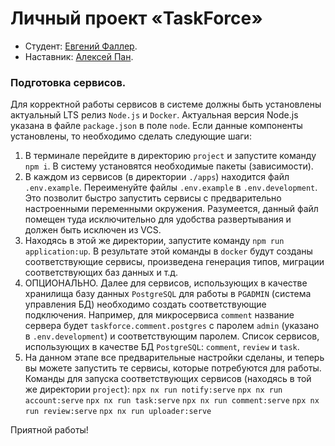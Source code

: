 # Личный проект «TaskForce»

- Студент: [Евгений Фаллер](https://up.htmlacademy.ru/nodejs-2/3/user/505933).
- Наставник: [Алексей Пан](https://htmlacademy.ru/profile/id1437965).

### Подготовка сервисов.

Для корректной работы сервисов в системе должны быть установлены актуальный LTS релиз `Node.js` и `Docker`. Актуальная версия Node.js указана в файле `package.json` в поле `node`.
Если данные компоненты установлены, то необходимо сделать следующие шаги:

1. В терминале перейдите в директорию `project` и запустите команду `npm i`. В систему установятся необходимые пакеты (зависимости).
2. В каждом из сервисов (в директории `./apps`) находится файл `.env.example`. Переименуйте файлы `.env.example` в `.env.development`. Это позволит быстро запустить сервисы с предварительно настроенными переменными окружения. Разумеется, данный файл помещен туда исключительно для удобства развертывания и должен быть исключен из VCS.
3. Находясь в этой же директории, запустите команду `npm run application:up`. В результате этой команды в `docker` будут созданы соответствующие сервисы, произведена генерация типов, миграции соответствующих баз данных и т.д.
4. ОПЦИОНАЛЬНО. Далее для сервисов, использующих в качестве хранилища базу данных `PostgreSQL` для работы в `PGADMIN` (система управления БД) необходимо создать соответствующие подключения.
   Например, для микросервиса `comment` название сервера будет `taskforce.comment.postgres` с паролем `admin` (указано в `.env.development`) и соответствующим паролем.
   Список сервисов, использующих в качестве БД `PostgreSQL`: `comment`, `review` и `task`.
5. На данном этапе все предварительные настройки сделаны, и теперь вы можете запустить те сервисы, которые потребуются для работы.
   Команды для запуска соответствующих сервисов (находясь в той же директории `project`):
   `npx nx run notify:serve`
   `npx nx run account:serve`
   `npx nx run task:serve`
   `npx nx run comment:serve`
   `npx nx run review:serve`
   `npx nx run uploader:serve`

Приятной работы!
